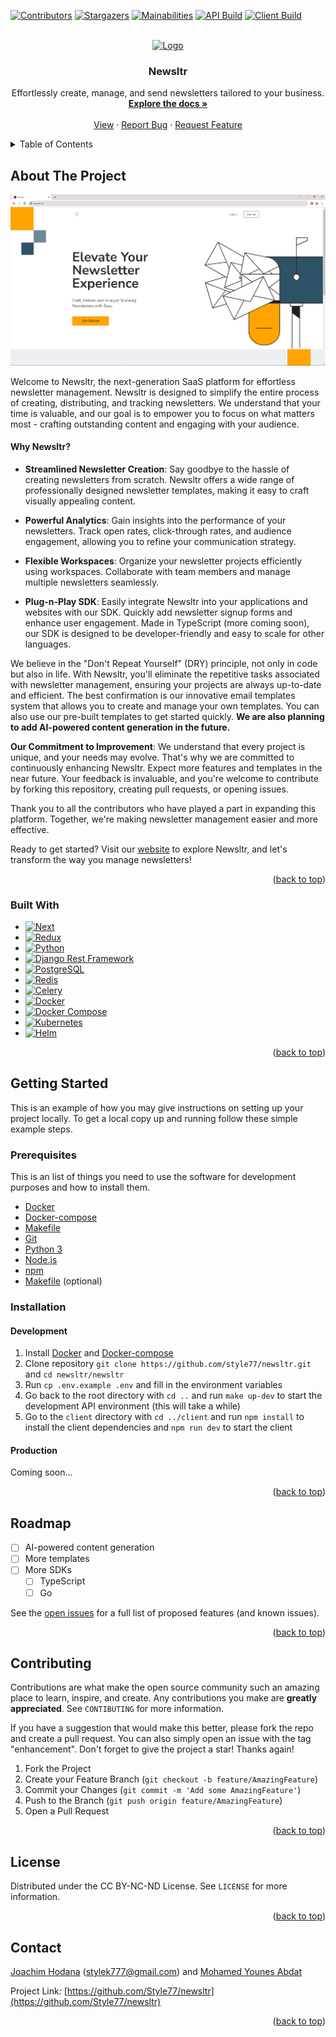 <a name="readme-top"></a>

<!-- PROJECT SHIELDS -->
[![Contributors][contributors-shield]][contributors-url]
[![Stargazers][stars-shield]][stars-url]
[![Mainabilities][mainabilities-shield]][mainabilities-url]
[![API Build][api-build-shield]][api-build-url]
[![Client Build][client-build-shield]][client-build-url]


<!-- PROJECT LOGO -->
<br />
<div align="center">
  <a href="https://github.com/Style77/newsltr">
    <img src="docs/images/logo.png" alt="Logo" width="80" height="80">
  </a>

  <h3 align="center">Newsltr</h3>

  <p align="center">
    Effortlessly create, manage, and send newsletters tailored to your business.
    <br />
    <a href="https://github.com/Style77/newsltr"><strong>Explore the docs »</strong></a>
    <br />
    <br />
    <a href="https://github.com/Style77/newsltr">View</a>
    ·
    <a href="https://github.com/Style77/newsltr/issues">Report Bug</a>
    ·
    <a href="https://github.com/Style77/newsltr/issues">Request Feature</a>
  </p>
</div>

<!-- TABLE OF CONTENTS -->
<details>
  <summary>Table of Contents</summary>
  <ol>
    <li>
      <a href="#about-the-project">About The Project</a>
      <ul>
        <li><a href="#built-with">Built With</a></li>
      </ul>
    </li>
    <li>
      <a href="#getting-started">Getting Started</a>
      <ul>
        <li><a href="#prerequisites">Prerequisites</a></li>
        <li><a href="#installation">Installation</a></li>
        <ul>
            <li>
                <a href="#development">Development</a>
            </li>
            <li>
                <a href="#production">Production</a>
            </li>
        </ul>
      </ul>
    </li>
    <li><a href="#roadmap">Roadmap</a></li>
    <li><a href="#contributing">Contributing</a></li>
    <li><a href="#license">License</a></li>
    <li><a href="#contact">Contact</a></li>
    <li><a href="#acknowledgments">Acknowledgments</a></li>
  </ol>
</details>


<!-- ABOUT THE PROJECT -->
## About The Project

[![Newsltr Screenshot][product-screenshot]](https://github.com/style77/newsltr)

Welcome to Newsltr, the next-generation SaaS platform for effortless newsletter management. Newsltr is designed to simplify the entire process of creating, distributing, and tracking newsletters. We understand that your time is valuable, and our goal is to empower you to focus on what matters most - crafting outstanding content and engaging with your audience.

#### Why Newsltr?

- **Streamlined Newsletter Creation**: Say goodbye to the hassle of creating newsletters from scratch. Newsltr offers a wide range of professionally designed newsletter templates, making it easy to craft visually appealing content.

- **Powerful Analytics**: Gain insights into the performance of your newsletters. Track open rates, click-through rates, and audience engagement, allowing you to refine your communication strategy.

- **Flexible Workspaces**: Organize your newsletter projects efficiently using workspaces. Collaborate with team members and manage multiple newsletters seamlessly.

- **Plug-n-Play SDK**: Easily integrate Newsltr into your applications and websites with our SDK. Quickly add newsletter signup forms and enhance user engagement. Made in TypeScript (more coming soon), our SDK is designed to be developer-friendly and easy to scale for other languages.

We believe in the "Don't Repeat Yourself" (DRY) principle, not only in code but also in life. With Newsltr, you'll eliminate the repetitive tasks associated with newsletter management, ensuring your projects are always up-to-date and efficient. The best confirmation is our innovative email templates system that allows you to create and manage your own templates. You can also use our pre-built templates to get started quickly. **We are also planning to add AI-powered content generation in the future.**

**Our Commitment to Improvement**: We understand that every project is unique, and your needs may evolve. That's why we are committed to continuously enhancing Newsltr. Expect more features and templates in the near future. Your feedback is invaluable, and you're welcome to contribute by forking this repository, creating pull requests, or opening issues.

Thank you to all the contributors who have played a part in expanding this platform. Together, we're making newsletter management easier and more effective.

Ready to get started? Visit our [website](https://github.com/Style77/newsltr) to explore Newsltr, and let's transform the way you manage newsletters!

<p align="right">(<a href="#readme-top">back to top</a>)</p>


### Built With

* [![Next][Next.js]][Next-url]
* [![Redux][Redux]][Redux-url]
* [![Python][Python]][Python-url]
* [![Django Rest Framework][Django-Rest-Framework]][DRF-url]
* [![PostgreSQL][PostgreSQL]][PostgreSQL-url]
* [![Redis][Redis]][Redis-url]
* [![Celery][Celery]][Celery-url]
* [![Docker][Docker]][Docker-url]
* [![Docker Compose][Docker-Compose]][Docker-Compose-url]
* [![Kubernetes][Kubernetes]][Kubernetes-url]
* [![Helm][Helm]][Helm-url]

<p align="right">(<a href="#readme-top">back to top</a>)</p>


## Getting Started

This is an example of how you may give instructions on setting up your project locally.
To get a local copy up and running follow these simple example steps.

### Prerequisites

This is an list of things you need to use the software for development purposes and how to install them.
* [Docker](https://docs.docker.com/install/)
* [Docker-compose](https://docs.docker.com/compose/install/)
* [Makefile](https://www.gnu.org/software/make/)
* [Git](https://git-scm.com/downloads)
* [Python 3](https://www.python.org/downloads/)
* [Node.js](https://nodejs.org/en/download/)
* [npm](https://www.npmjs.com/get-npm)
* [Makefile](https://www.gnu.org/software/make/) (optional)


### Installation

#### Development

1. Install [Docker](https://docs.docker.com/install/) and [Docker-compose](https://docs.docker.com/compose/install/)
2. Clone repository `git clone https://github.com/style77/newsltr.git` and `cd newsltr/newsltr`
3. Run `cp .env.example .env` and fill in the environment variables
4. Go back to the root directory with `cd ..` and run `make up-dev` to start the development API environment (this will take a while)
5. Go to the `client` directory with `cd ../client` and run `npm install` to install the client dependencies and `npm run dev` to start the client

#### Production

Coming soon...

<p align="right">(<a href="#readme-top">back to top</a>)</p>

## Roadmap

- [ ] AI-powered content generation
- [ ] More templates
- [ ] More SDKs
    - [ ] TypeScript
    - [ ] Go

See the [open issues](https://github.com/Style77/newsltr/issues) for a full list of proposed features (and known issues).

<p align="right">(<a href="#readme-top">back to top</a>)</p>

<!-- CONTRIBUTING -->
## Contributing

Contributions are what make the open source community such an amazing place to learn, inspire, and create. Any contributions you make are **greatly appreciated**. See `CONTIBUTING` for more information.

If you have a suggestion that would make this better, please fork the repo and create a pull request. You can also simply open an issue with the tag "enhancement".
Don't forget to give the project a star! Thanks again!

1. Fork the Project
2. Create your Feature Branch (`git checkout -b feature/AmazingFeature`)
3. Commit your Changes (`git commit -m 'Add some AmazingFeature'`)
4. Push to the Branch (`git push origin feature/AmazingFeature`)
5. Open a Pull Request

<p align="right">(<a href="#readme-top">back to top</a>)</p>



<!-- LICENSE -->
## License

Distributed under the CC BY-NC-ND License. See `LICENSE` for more information.

<p align="right">(<a href="#readme-top">back to top</a>)</p>



<!-- CONTACT -->
## Contact

[Joachim Hodana](https://www.linkedin.com/in/joachim-hodana-33815b245/) ([stylek777@gmail.com](mailto:stylek777@gmail.com)) and [Mohamed Younes Abdat](https://www.linkedin.com/in/mohamed-younes-abdat-506603132)

Project Link: [https://github.com/Style77/newsltr](https://github.com/Style77/newsltr)

<p align="right">(<a href="#readme-top">back to top</a>)</p>


<!-- MARKDOWN LINKS & IMAGES -->
<!-- https://www.markdownguide.org/basic-syntax/#reference-style-links -->
<!-- Shields -->
[contributors-shield]: https://img.shields.io/github/contributors/style77/newsltr?style=for-the-badge
[contributors-url]: https://github.com/Style77/newsltr/graphs/contributors
[stars-shield]: https://img.shields.io/github/stars/style77/newsltr?style=for-the-badge
[stars-url]: https://github.com/othneildrew/Best-README-Template/stargazers
[mainabilities-shield]: https://img.shields.io/codeclimate/maintainability/Style77/newsltr?style=for-the-badge
[mainabilities-url]: https://codeclimate.com/github/Style77/newsltr
[technical-debt-shield]: https://img.shields.io/codeclimate/tech-debt/Style77/newsltr?style=for-the-badge&logoColor=red&color=red
[technical-debt-url]: https://codeclimate.com/github/Style77/newsltr
[api-build-shield]: https://img.shields.io/github/actions/workflow/status/Style77/newsltr/api.yml?label=API&style=for-the-badge
[api-build-url]: https://github.com/Style77/newsltr
[client-build-shield]: https://img.shields.io/github/actions/workflow/status/Style77/newsltr/client.yml?label=Client&style=for-the-badge
[client-build-url]: https://github.com/Style77/newsltr
<!-- Images -->
[product-screenshot]: docs/images/product-screenshot.png
<!-- Made with -->
[Next.js]: https://img.shields.io/badge/next.js-000000?style=for-the-badge&logo=nextdotjs&logoColor=white
[Next-url]: https://nextjs.org/
[Redux]: https://img.shields.io/badge/redux-764ABC?style=for-the-badge&logo=redux&logoColor=white
[Redux-url]: https://redux.js.org/
[Python]: https://img.shields.io/badge/python-3776AB?style=for-the-badge&logo=python&logoColor=white
[Python-url]: https://www.python.org/
[Django]: https://img.shields.io/badge/django-092E20?style=for-the-badge&logo=django&logoColor=white
[Django-url]: https://www.djangoproject.com/
[Django-Rest-Framework]: https://img.shields.io/badge/django_rest_framework-092E20?style=for-the-badge&logo=django&logoColor=white
[DRF-url]: https://www.django-rest-framework.org/
[Docker]: https://img.shields.io/badge/docker-2496ED?style=for-the-badge&logo=docker&logoColor=white
[Docker-url]: https://www.docker.com/
[Docker-Compose]: https://img.shields.io/badge/docker_compose-2496ED?style=for-the-badge&logo=docker&logoColor=white
[Docker-Compose-url]: https://docs.docker.com/compose/
[Kubernetes]: https://img.shields.io/badge/kubernetes-326CE5?style=for-the-badge&logo=kubernetes&logoColor=white
[Kubernetes-url]: https://kubernetes.io/
[Helm]: https://img.shields.io/badge/helm-326CE5?style=for-the-badge&logo=helm&logoColor=white
[Helm-url]: https://helm.sh/
[PostgreSQL]: https://img.shields.io/badge/postgresql-4169E1?style=for-the-badge&logo=postgresql&logoColor=white
[PostgreSQL-url]: https://www.postgresql.org/
[Redis]: https://img.shields.io/badge/redis-DC382D?style=for-the-badge&logo=redis&logoColor=white
[Redis-url]: https://redis.io/
[Celery]: https://img.shields.io/badge/celery-37814A?style=for-the-badge&logo=celery&logoColor=white
[Celery-url]: https://docs.celeryproject.org/en/stable/
